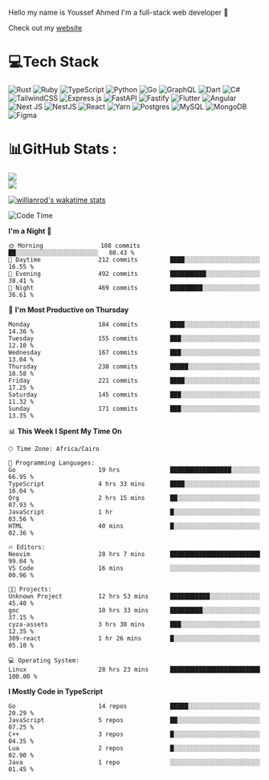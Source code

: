 Hello my name is Youssef Ahmed I'm a full-stack web developer 👋

Check out my [website](https://youssefahmed.vercel.app)
 
# 💻Tech Stack

![Rust](https://img.shields.io/badge/rust-%23000000.svg?style=for-the-badge&logo=rust&logoColor=white) ![Ruby](https://img.shields.io/badge/ruby-%23CC342D.svg?style=for-the-badge&logo=ruby&logoColor=white) ![TypeScript](https://img.shields.io/badge/typescript-%23007ACC.svg?style=for-the-badge&logo=typescript&logoColor=white) ![Python](https://img.shields.io/badge/python-3670A0?style=for-the-badge&logo=python&logoColor=ffdd54) ![Go](https://img.shields.io/badge/go-%2300ADD8.svg?style=for-the-badge&logo=go&logoColor=white) ![GraphQL](https://img.shields.io/badge/-GraphQL-E10098?style=for-the-badge&logo=graphql&logoColor=white) ![Dart](https://img.shields.io/badge/dart-%230175C2.svg?style=for-the-badge&logo=dart&logoColor=white) ![C#](https://img.shields.io/badge/c%23-%23239120.svg?style=for-the-badge&logo=c-sharp&logoColor=white) ![TailwindCSS](https://img.shields.io/badge/tailwindcss-%2338B2AC.svg?style=for-the-badge&logo=tailwind-css&logoColor=white) ![Express.js](https://img.shields.io/badge/express.js-%23404d59.svg?style=for-the-badge&logo=express&logoColor=%2361DAFB) ![FastAPI](https://img.shields.io/badge/FastAPI-005571?style=for-the-badge&logo=fastapi) ![Fastify](https://img.shields.io/badge/fastify-%23000000.svg?style=for-the-badge&logo=fastify&logoColor=white) ![Flutter](https://img.shields.io/badge/Flutter-%2302569B.svg?style=for-the-badge&logo=Flutter&logoColor=white) ![Angular](https://img.shields.io/badge/angular-%23DD0031.svg?style=for-the-badge&logo=angular&logoColor=white) ![Next JS](https://img.shields.io/badge/Next-black?style=for-the-badge&logo=next.js&logoColor=white) ![NestJS](https://img.shields.io/badge/nestjs-%23E0234E.svg?style=for-the-badge&logo=nestjs&logoColor=white) ![React](https://img.shields.io/badge/react-%2320232a.svg?style=for-the-badge&logo=react&logoColor=%2361DAFB) ![Yarn](https://img.shields.io/badge/yarn-%232C8EBB.svg?style=for-the-badge&logo=yarn&logoColor=white) ![Postgres](https://img.shields.io/badge/postgres-%23316192.svg?style=for-the-badge&logo=postgresql&logoColor=white) ![MySQL](https://img.shields.io/badge/mysql-%2300f.svg?style=for-the-badge&logo=mysql&logoColor=white) ![MongoDB](https://img.shields.io/badge/MongoDB-%234ea94b.svg?style=for-the-badge&logo=mongodb&logoColor=white)     ![Figma](https://img.shields.io/badge/figma-%23F24E1E.svg?style=for-the-badge&logo=figma&logoColor=white)

# 📊GitHub Stats :

![](https://github-readme-stats.vercel.app/api?username=joetifa2003&theme=tokyonight&hide_border=false&include_all_commits=false&count_private=false)<br/>
![](https://github-readme-streak-stats.herokuapp.com/?user=joetifa2003&theme=tokyonight&hide_border=false)<br/>

[![willianrod's wakatime stats](https://github-readme-stats.vercel.app/api/wakatime?username=joetifa2003&layout=compact)](https://github.com/anuraghazra/github-readme-stats)
<!--START_SECTION:waka-->
![Code Time](http://img.shields.io/badge/Code%20Time-1%2C915%20hrs%209%20mins-blue)

**I'm a Night 🦉** 

```text
🌞 Morning                108 commits         ██░░░░░░░░░░░░░░░░░░░░░░░   08.43 % 
🌆 Daytime                212 commits         ████░░░░░░░░░░░░░░░░░░░░░   16.55 % 
🌃 Evening                492 commits         ██████████░░░░░░░░░░░░░░░   38.41 % 
🌙 Night                  469 commits         █████████░░░░░░░░░░░░░░░░   36.61 % 
```
📅 **I'm Most Productive on Thursday** 

```text
Monday                   184 commits         ████░░░░░░░░░░░░░░░░░░░░░   14.36 % 
Tuesday                  155 commits         ███░░░░░░░░░░░░░░░░░░░░░░   12.10 % 
Wednesday                167 commits         ███░░░░░░░░░░░░░░░░░░░░░░   13.04 % 
Thursday                 238 commits         █████░░░░░░░░░░░░░░░░░░░░   18.58 % 
Friday                   221 commits         ████░░░░░░░░░░░░░░░░░░░░░   17.25 % 
Saturday                 145 commits         ███░░░░░░░░░░░░░░░░░░░░░░   11.32 % 
Sunday                   171 commits         ███░░░░░░░░░░░░░░░░░░░░░░   13.35 % 
```


📊 **This Week I Spent My Time On** 

```text
🕑︎ Time Zone: Africa/Cairo

💬 Programming Languages: 
Go                       19 hrs              █████████████████░░░░░░░░   66.95 % 
TypeScript               4 hrs 33 mins       ████░░░░░░░░░░░░░░░░░░░░░   16.04 % 
Org                      2 hrs 15 mins       ██░░░░░░░░░░░░░░░░░░░░░░░   07.93 % 
JavaScript               1 hr                █░░░░░░░░░░░░░░░░░░░░░░░░   03.56 % 
HTML                     40 mins             █░░░░░░░░░░░░░░░░░░░░░░░░   02.36 % 

🔥 Editors: 
Neovim                   28 hrs 7 mins       █████████████████████████   99.04 % 
VS Code                  16 mins             ░░░░░░░░░░░░░░░░░░░░░░░░░   00.96 % 

🐱‍💻 Projects: 
Unknown Project          12 hrs 53 mins      ███████████░░░░░░░░░░░░░░   45.40 % 
goc                      10 hrs 33 mins      █████████░░░░░░░░░░░░░░░░   37.15 % 
cyza-assets              3 hrs 30 mins       ███░░░░░░░░░░░░░░░░░░░░░░   12.35 % 
309-react                1 hr 26 mins        █░░░░░░░░░░░░░░░░░░░░░░░░   05.10 % 

💻 Operating System: 
Linux                    28 hrs 23 mins      █████████████████████████   100.00 % 
```

**I Mostly Code in TypeScript** 

```text
Go                       14 repos            █████░░░░░░░░░░░░░░░░░░░░   20.29 % 
JavaScript               5 repos             ██░░░░░░░░░░░░░░░░░░░░░░░   07.25 % 
C++                      3 repos             █░░░░░░░░░░░░░░░░░░░░░░░░   04.35 % 
Lua                      2 repos             █░░░░░░░░░░░░░░░░░░░░░░░░   02.90 % 
Java                     1 repo              ░░░░░░░░░░░░░░░░░░░░░░░░░   01.45 % 
```




<!--END_SECTION:waka-->
